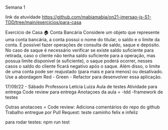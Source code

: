 Semana 1

link da atuvidade
https://github.com/mabiamabia/on21-imersao-js-S1-TDD/tree/main/exercicios/para-casa

Exercício de Casa 🏠
Conta Bancária
Considere um objeto que represente uma conta bancária, a conta possui o nome do titular, 
o saldo e o limite da conta. É possível fazer operações de consulta de saldo, saque e depósito. 
No caso de saque é necessário verificar se existe saldo suficiente para retirada, 
caso o cliente não tenha saldo suficiente para a operação, mas possua limite disponível (e suficiente), 
o saque poderá ocorrer, nesses casos o saldo do cliente ficará negativo após o saque. 
Além disso, o limite de uma conta pode ser reajustado (para mais e para menos) ou desativado. 
Use a abordagem Red - Green - Refactor para desenvolver essa aplicação.

17/09/22 - Sábado
Professora Letícia Luiza
Aula de testes
Atividade para entrega
Code review para entrega
Anotaçoes da aula =
-tdd
-framework de testes

Outras anotacoes =
Code review:
Adiciona comentários do repo do github
Trabalho entregue por Pull Request:
teste caminho felix e infeliz

para rodar testes:
npm run test
